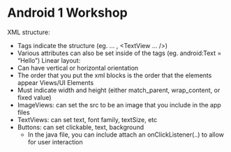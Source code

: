 # Android 1 Workshop

XML structure: 
- Tags indicate the structure (eg. <LinearLayout> … </LinearLayout>, <TextView … />)
- Various attributes can also be set inside of the tags (eg. android:Text = “Hello”) 
Linear layout: 
- Can have vertical or horizontal orientation
- The order that you put the xml blocks is the order that the elements appear
Views/UI Elements
- Must indicate width and height (either match_parent, wrap_content, or fixed value) 
- ImageViews: can set the src to be an image that you include in the app files
- TextViews: can set text, font family, textSize, etc 
- Buttons: can set clickable, text, background
  - In the java file, you can include attach an onClickListener(..) to allow for user interaction

